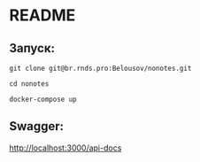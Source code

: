 # README

## Запуск:
```git clone git@br.rnds.pro:Belousov/nonotes.git```

```cd nonotes```

```docker-compose up```

## Swagger:
[http://localhost:3000/api-docs](http://localhost:3000/api-docs)
